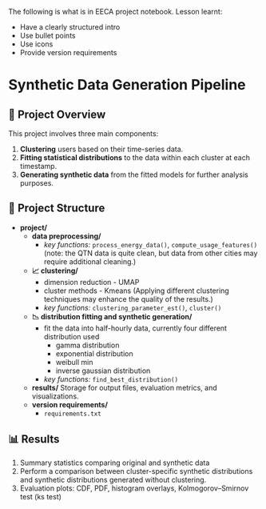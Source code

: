 
The following is what is in EECA project notebook. Lesson learnt:
- Have a clearly structured intro
- Use bullet points
- Use icons
- Provide version requirements

# Synthetic Data Generation Pipeline
## 📁 Project Overview

This project involves three main components:

1. **Clustering** users based on their time-series data.
2. **Fitting statistical distributions** to the data within each cluster at each timestamp.
3. **Generating synthetic data** from the fitted models for further analysis purposes.

## 📁 Project Structure

- **project/**
  - **data preprocessing/**
    - *key functions:* `process_energy_data()`, `compute_usage_features()` (note: the QTN data is quite clean, but data from other cities may require additional cleaning.)
  - **📈 clustering/**
    - dimension reduction - UMAP
    - cluster methods - Kmeans (Applying different clustering techniques may enhance the quality of the results.)
    - *key functions:* `clustering_parameter_est()`, `cluster()`
  - **📉 distribution fitting and synthetic generation/**
    - fit the data into half-hourly data, currently four different distribution used
        - gamma distribution
        - exponential distribution
        - weibull min 
        - inverse gaussian distribution
    - *key functions:* `find_best_distribution()`
  - **results/**
    Storage for output files, evaluation metrics, and visualizations.
  - **version requirements/**
    - `requirements.txt`

## 📊 Results

1. Summary statistics comparing original and synthetic data
2. Perform a comparison between cluster-specific synthetic distributions and synthetic distributions generated without clustering.
3. Evaluation plots: CDF, PDF, histogram overlays, Kolmogorov–Smirnov test (ks test)

